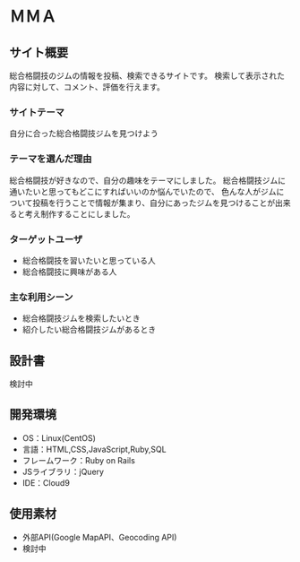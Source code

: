 # ＭＭＡ

## サイト概要
総合格闘技のジムの情報を投稿、検索できるサイトです。
検索して表示された内容に対して、コメント、評価を行えます。
### サイトテーマ
自分に合った総合格闘技ジムを見つけよう

### テーマを選んだ理由
総合格闘技が好きなので、自分の趣味をテーマにしました。
総合格闘技ジムに通いたいと思ってもどこにすればいいのか悩んでいたので、
色んな人がジムについて投稿を行うことで情報が集まり、自分にあったジムを見つけることが出来ると考え制作することにしました。


### ターゲットユーザ
- 総合格闘技を習いたいと思っている人
- 総合格闘技に興味がある人

### 主な利用シーン
- 総合格闘技ジムを検索したいとき
- 紹介したい総合格闘技ジムがあるとき

## 設計書
検討中

## 開発環境
- OS：Linux(CentOS)
- 言語：HTML,CSS,JavaScript,Ruby,SQL
- フレームワーク：Ruby on Rails
- JSライブラリ：jQuery
- IDE：Cloud9

## 使用素材
- 外部API(Google MapAPI、Geocoding API)
- 検討中


